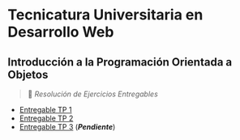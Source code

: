 # Tecnicatura Universitaria en Desarrollo Web

## Introducción a la Programación Orientada a Objetos

> :book: *Resolución de Ejercicios Entregables*

- [Entregable TP 1]()
- [Entregable TP 2]()
- [Entregable TP 3]() (***Pendiente***)